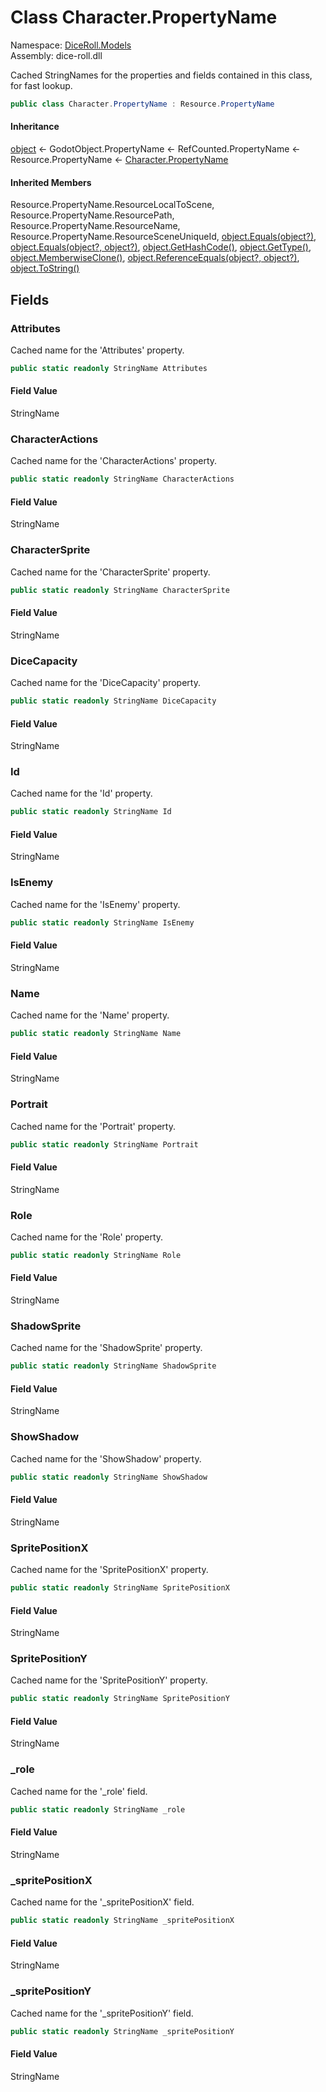 # <a id="DiceRoll_Models_Character_PropertyName"></a> Class Character.PropertyName

Namespace: [DiceRoll.Models](DiceRoll.Models.md)  
Assembly: dice\-roll.dll  

Cached StringNames for the properties and fields contained in this class, for fast lookup.

```csharp
public class Character.PropertyName : Resource.PropertyName
```

#### Inheritance

[object](https://learn.microsoft.com/dotnet/api/system.object) ← 
GodotObject.PropertyName ← 
RefCounted.PropertyName ← 
Resource.PropertyName ← 
[Character.PropertyName](DiceRoll.Models.Character.PropertyName.md)

#### Inherited Members

Resource.PropertyName.ResourceLocalToScene, 
Resource.PropertyName.ResourcePath, 
Resource.PropertyName.ResourceName, 
Resource.PropertyName.ResourceSceneUniqueId, 
[object.Equals\(object?\)](https://learn.microsoft.com/dotnet/api/system.object.equals\#system\-object\-equals\(system\-object\)), 
[object.Equals\(object?, object?\)](https://learn.microsoft.com/dotnet/api/system.object.equals\#system\-object\-equals\(system\-object\-system\-object\)), 
[object.GetHashCode\(\)](https://learn.microsoft.com/dotnet/api/system.object.gethashcode), 
[object.GetType\(\)](https://learn.microsoft.com/dotnet/api/system.object.gettype), 
[object.MemberwiseClone\(\)](https://learn.microsoft.com/dotnet/api/system.object.memberwiseclone), 
[object.ReferenceEquals\(object?, object?\)](https://learn.microsoft.com/dotnet/api/system.object.referenceequals), 
[object.ToString\(\)](https://learn.microsoft.com/dotnet/api/system.object.tostring)

## Fields

### <a id="DiceRoll_Models_Character_PropertyName_Attributes"></a> Attributes

Cached name for the 'Attributes' property.

```csharp
public static readonly StringName Attributes
```

#### Field Value

 StringName

### <a id="DiceRoll_Models_Character_PropertyName_CharacterActions"></a> CharacterActions

Cached name for the 'CharacterActions' property.

```csharp
public static readonly StringName CharacterActions
```

#### Field Value

 StringName

### <a id="DiceRoll_Models_Character_PropertyName_CharacterSprite"></a> CharacterSprite

Cached name for the 'CharacterSprite' property.

```csharp
public static readonly StringName CharacterSprite
```

#### Field Value

 StringName

### <a id="DiceRoll_Models_Character_PropertyName_DiceCapacity"></a> DiceCapacity

Cached name for the 'DiceCapacity' property.

```csharp
public static readonly StringName DiceCapacity
```

#### Field Value

 StringName

### <a id="DiceRoll_Models_Character_PropertyName_Id"></a> Id

Cached name for the 'Id' property.

```csharp
public static readonly StringName Id
```

#### Field Value

 StringName

### <a id="DiceRoll_Models_Character_PropertyName_IsEnemy"></a> IsEnemy

Cached name for the 'IsEnemy' property.

```csharp
public static readonly StringName IsEnemy
```

#### Field Value

 StringName

### <a id="DiceRoll_Models_Character_PropertyName_Name"></a> Name

Cached name for the 'Name' property.

```csharp
public static readonly StringName Name
```

#### Field Value

 StringName

### <a id="DiceRoll_Models_Character_PropertyName_Portrait"></a> Portrait

Cached name for the 'Portrait' property.

```csharp
public static readonly StringName Portrait
```

#### Field Value

 StringName

### <a id="DiceRoll_Models_Character_PropertyName_Role"></a> Role

Cached name for the 'Role' property.

```csharp
public static readonly StringName Role
```

#### Field Value

 StringName

### <a id="DiceRoll_Models_Character_PropertyName_ShadowSprite"></a> ShadowSprite

Cached name for the 'ShadowSprite' property.

```csharp
public static readonly StringName ShadowSprite
```

#### Field Value

 StringName

### <a id="DiceRoll_Models_Character_PropertyName_ShowShadow"></a> ShowShadow

Cached name for the 'ShowShadow' property.

```csharp
public static readonly StringName ShowShadow
```

#### Field Value

 StringName

### <a id="DiceRoll_Models_Character_PropertyName_SpritePositionX"></a> SpritePositionX

Cached name for the 'SpritePositionX' property.

```csharp
public static readonly StringName SpritePositionX
```

#### Field Value

 StringName

### <a id="DiceRoll_Models_Character_PropertyName_SpritePositionY"></a> SpritePositionY

Cached name for the 'SpritePositionY' property.

```csharp
public static readonly StringName SpritePositionY
```

#### Field Value

 StringName

### <a id="DiceRoll_Models_Character_PropertyName__role"></a> \_role

Cached name for the '_role' field.

```csharp
public static readonly StringName _role
```

#### Field Value

 StringName

### <a id="DiceRoll_Models_Character_PropertyName__spritePositionX"></a> \_spritePositionX

Cached name for the '_spritePositionX' field.

```csharp
public static readonly StringName _spritePositionX
```

#### Field Value

 StringName

### <a id="DiceRoll_Models_Character_PropertyName__spritePositionY"></a> \_spritePositionY

Cached name for the '_spritePositionY' field.

```csharp
public static readonly StringName _spritePositionY
```

#### Field Value

 StringName

